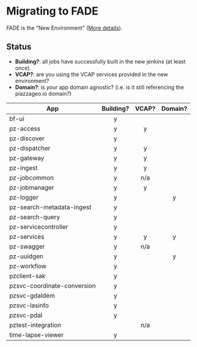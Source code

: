# Migrating to FADE

FADE is the "New Environment" ([More details](devops.md)).

## Status

* **Building?**: all jobs have successfully built in the new jenkins (at least once).
* **VCAP?**: are you using the VCAP services provided in the new environment?
* **Domain?**: is your app domain agnostic? (i.e. is it still referencing the piazzageo.io domain?)


| App                            | Building? | VCAP? | Domain? |
|--------------------------------|:---------:|:-----:|:-------:|
| bf-ui                          | y         |       |         |
| pz-access                      | y         | y     |         |
| pz-discover                    | y         |       |         |
| pz-dispatcher                  | y         | y     |         |
| pz-gateway                     | y         | y     |         |
| pz-ingest                      | y         | y     |         |
| pz-jobcommon                   | y         | n/a   |         |
| pz-jobmanager                  | y         | y     |         |
| pz-logger                      | y         |       | y       |
| pz-search-metadata-ingest      | y         |       |         |
| pz-search-query                | y         |       |         |
| pz-servicecontroller           | y         |       |         |
| pz-services                    | y         | y     | y       |
| pz-swagger                     | y         | n/a   |         |
| pz-uuidgen                     | y         |       | y       |
| pz-workflow                    | y         |       |         |
| pzclient-sak                   | y         |       |         |
| pzsvc-coordinate-conversion    | y         |       |         |
| pzsvc-gdaldem                  | y         |       |         |
| pzsvc-lasinfo                  | y         |       |         |
| pzsvc-pdal                     | y         |       |         |
| pztest-integration             |           | n/a   |         |
| time-lapse-viewer              | y         |       |         |
